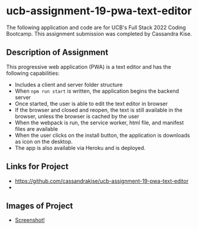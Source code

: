 # ucb-assignment-19-pwa-text-editor
The following application and code are for UCB's Full Stack 2022 Coding Bootcamp. This assignment submission was completed by Cassandra Kise. 

## Description of Assignment
This progressive web application (PWA) is a text editor and has the following capabilities:
- Includes a client and server folder structure
- When `npm run start` is written, the application begins the backend server
- Once started, the user is able to edit the text editor in browser
- If the browser and closed and reopen, the text is still available in the browser, unless the browser is cached by the user
- When the webpack is run, the service worker, html file, and manifest files are available
- When the user clicks on the install button, the application is downloads as icon on the desktop. 
- The app is also available via Heroku and is deployed. 

## Links for Project
- https://github.com/cassandrakise/ucb-assignment-19-pwa-text-editor
-  

## Images of Project
- [Screenshot!](./images/ucb19_image01.jpg)